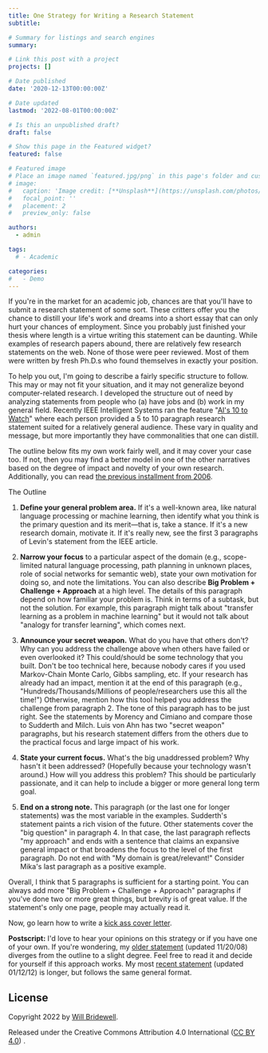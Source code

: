```yaml
---
title: One Strategy for Writing a Research Statement
subtitle: 

# Summary for listings and search engines
summary: 

# Link this post with a project
projects: []

# Date published
date: '2020-12-13T00:00:00Z'

# Date updated
lastmod: '2022-08-01T00:00:00Z'

# Is this an unpublished draft?
draft: false

# Show this page in the Featured widget?
featured: false

# Featured image
# Place an image named `featured.jpg/png` in this page's folder and customize its options here.
# image:
#   caption: 'Image credit: [**Unsplash**](https://unsplash.com/photos/CpkOjOcXdUY)'
#   focal_point: ''
#   placement: 2
#   preview_only: false

authors:
  - admin

tags:
  # - Academic

categories:
#   - Demo
---
```


If you're in the market for an academic job, chances are that you'll have to submit a research statement of some sort. These critters offer you the chance to distill your life's work and dreams into a short essay that can only hurt your chances of employment. Since you probably just finished your thesis where length is a virtue writing this statement can be daunting. While examples of research papers abound, there are relatively few research statements on the web. None of those were peer reviewed. Most of them were written by fresh Ph.D.s who found themselves in exactly your position.

To help you out, I'm going to describe a fairly specific structure to follow. This may or may not fit your situation, and it may not generalize beyond computer-related research. I developed the structure out of need by analyzing statements from people who (a) have jobs and (b) work in my general field. Recently IEEE Intelligent Systems ran the feature "[AI's 10 to Watch](http://dx.doi.org/10.1109/MIS.2008.40)" where each person provided a 5 to 10 paragraph research statement suited for a relatively general audience. These vary in quality and message, but more importantly they have commonalities that one can distill.

The outline below fits my own work fairly well, and it may cover your case too. If not, then you may find a better model in one of the other narratives based on the degree of impact and novelty of your own research. Additionally, you can read [the previous installment from 2006](http://dx.doi.org/10.1109/MIS.2006.40).

The Outline
  1. **Define your general problem area.** If it's a well-known area, like natural language processing or machine learning, then identify what you think is the primary question and its merit—that is, take a stance. If it's a new research domain, motivate it. If it's really new, see the first 3 paragraphs of Levin's statement from the IEEE article.
  
  1. **Narrow your focus** to a particular aspect of the domain (e.g., scope-limited natural language processing, path planning in unknown places, role of social networks for semantic web), state your own motivation for doing so, and note the limitations. You can also describe **Big Problem + Challenge + Approach** at a high level. The details of this paragraph depend on how familiar your problem is. Think in terms of a subtask, but not the solution. For example, this paragraph might talk about "transfer learning as a problem in machine learning" but it would not talk about "analogy for transfer learning", which comes next.

  1. **Announce your secret weapon.** What do you have that others don't? Why can you address the challenge above when others have failed or even overlooked it? This could/should be some technology that you built. Don't be too technical here, because nobody cares if you used Markov-Chain Monte Carlo, Gibbs sampling, etc. If your research has already had an impact, mention it at the end of this paragraph (e.g., "Hundreds/Thousands/Millions of people/researchers use this all the time!") Otherwise, mention how this tool helped you address the challenge from paragraph 2. The tone of this paragraph has to be just right. See the statements by Morency and Cimiano and compare those to Sudderth and Milch. Luis von Ahn has two "secret weapon" paragraphs, but his research statement differs from the others due to the practical focus and large impact of his work.
  
  1.  **State your current focus.** What's the big unaddressed problem? Why hasn't it been addressed? (Hopefully because your technology wasn't around.) How will you address this problem? This should be particularly passionate, and it can help to include a bigger or more general long term goal.
  
  1. **End on a strong note.** This paragraph (or the last one for longer statements) was the most variable in the examples. Sudderth's statement paints a rich vision of the future. Other statements cover the "big question" in paragraph 4. In that case, the last paragraph reflects "my approach" and ends with a sentence that claims an expansive general impact or that broadens the focus to the level of the first paragraph. Do not end with "My domain is great/relevant!" Consider Mika's last paragraph as a positive example.

Overall, I think that 5 paragraphs is sufficient for a starting point. You can always add more "Big Problem + Challenge + Approach" paragraphs if you've done two or more great things, but brevity is of great value. If the statement's only one page, people may actually read it.

Now, go learn how to write a [kick ass cover letter](http://puffpiece.blogspot.com/2007/10/kick-ass-cover-letter.html).

**Postscript:** I'd love to hear your opinions on this strategy or if you have one of your own. If you're wondering, my [older statement](../../files/text/bres.stmt.08.pdf) (updated 11/20/08) diverges from the outline to a slight degree. Feel free to read it and decide for yourself if this approach works. My most [recent statement](../../files/text/bres.stmt.12.pdf) (updated 01/12/12) is longer, but follows the same general format.


## License

Copyright 2022 by [Will Bridewell](https://paravidya.com).

Released under the Creative Commons Attribution 4.0 International ([CC BY 4.0](https://creativecommons.org/licenses/by/4.0/)) .
